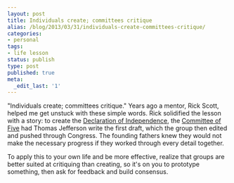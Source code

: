 ```yaml
---
layout: post
title: Individuals create; committees critique
alias: /blog/2013/03/31/individuals-create-committees-critique/
categories:
- personal
tags:
- life lesson
status: publish
type: post
published: true
meta:
  _edit_last: '1'
---
```

"Individuals create; committees critique." Years ago a mentor, Rick Scott, helped me get unstuck with these simple words. Rick solidified the lesson with a story: to create the <a title="Declaration of Independence" href="http://en.wikipedia.org/wiki/United_States_Declaration_of_Independence">Declaration of Independence</a>, the <a title="Committee of Five" href="http://en.wikipedia.org/wiki/Committee_of_Five">Committee of Five</a> had Thomas Jefferson write the first draft, which the group then edited and pushed through Congress. The founding fathers knew they would not make the necessary progress if they worked through every detail together.

To apply this to your own life and be more effective, realize that groups are better suited at critiquing than creating, so it's on you to prototype something, then ask for feedback and build consensus.
